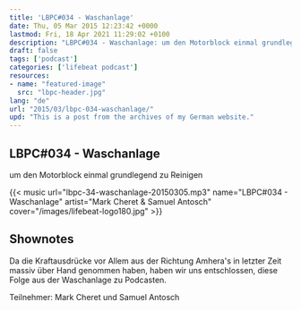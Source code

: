 ```yaml
---
title: 'LBPC#034 - Waschanlage'
date: Thu, 05 Mar 2015 12:23:42 +0000
lastmod: Fri, 18 Apr 2021 11:29:02 +0100
description: "LBPC#034 - Waschanlage: um den Motorblock einmal grundlegend zu Reinigen"
draft: false
tags: ['podcast']
categories: ['lifebeat podcast']
resources:
- name: "featured-image"
  src: "lbpc-header.jpg"
lang: "de"
url: "2015/03/lbpc-034-waschanlage/"
upd: "This is a post from the archives of my German website."
---
```


## LBPC#034 - Waschanlage

um den Motorblock einmal grundlegend zu Reinigen

{{< music url="lbpc-34-waschanlage-20150305.mp3" name="LBPC#034 - Waschanlage" artist="Mark Cheret & Samuel Antosch" cover="/images/lifebeat-logo180.jpg" >}}

## Shownotes

Da die Kraftausdrücke vor Allem aus der Richtung Amhera's in letzter Zeit massiv über Hand genommen haben, haben wir uns entschlossen, diese Folge aus der Waschanlage zu Podcasten.

Teilnehmer:
Mark Cheret und Samuel Antosch
